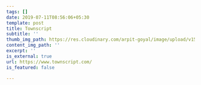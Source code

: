 ```yaml
---
tags: []
date: 2019-07-11T08:56:06+05:30
template: post
title: Townscript
subtitle: ''
thumb_img_path: https://res.cloudinary.com/arpit-goyal/image/upload/v1562815470/townscript.png
content_img_path: ''
excerpt: ''
is_external: true
url: https://www.townscript.com/
is_featured: false

---
```

